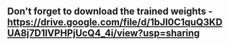 ## Don't forget to download the trained weights - https://drive.google.com/file/d/1bJI0C1quQ3KDUA8j7D1lVPHPjUcQ4_4i/view?usp=sharing
